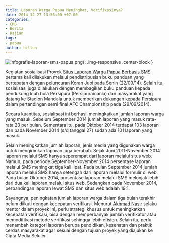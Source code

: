 ```yaml
---
title: Laporan Warga Papua Meningkat, Verifikasinya?
date: 2014-12-27 13:56:00 +07:00
categories:
- CMS
- Berita
- Kajian
tags:
- papua
author: hillun
---
```


![infografis-laporan-sms-papua.png](/uploads/infografis-laporan-sms-papua.png){: .img-responsive .center-block }

Kegiatan sosialisasi Proyek [Situs Laporan Warga Papua Berbasis SMS](http://ciptamedia.org/situs-laporan-warga-papua-berbasis-sms/) pertama kali dilakukan melalui pendistribusian buku panduan yang bertepatan dengan peluncuran Koran Jubi pada Senin (22/09/14). Selain itu, sosialisasi juga dilakukan dengan membagikan buku panduan kepada pendukung klub bola Persipura (Persipuramania) dan masyarakat yang datang ke Stadion Mandala untuk memberikan dukungan kepada Persipura dalam pertandingan semi final AFC Championship pada (29/09/2014).

Secara kuantitas, sosialisasi ini berhasil meningkatkan jumlah laporan warga yang masuk. Sebelum September 2014 jumlah laporan yang masuk rata-rata 23 per bulan. Sementara itu, pada Oktober 2014 terdapat 103 laporan dan pada November 2014 (s/d tanggal 27) sudah ada 101 laporan yang masuk.

Selain meningkatkan jumlah laporan, jenis media yang digunakan warga untuk mengirimkan laporan juga berubah. Sejak Juni 2011-November 2014 laporan melalui SMS hanya seperempat dari laporan melalui situs web. Namun, pada periode September-November 2014 persentase laporan melalui SMS meningkat tiga kali lipat. Pada bulan September 2014 jumlah laporan melalui SMS hanya setengah dari laporan melalui formulir di web. Pada bulan Oktober 2014, prosentase laporan melalui SMS melonjak lebih dari dua kali laporan melalui situs web. Sedangkan pada November 2014, perbandingan laporan lewat SMS dan situs web adalah 19:1.

Sayangnya, peningkatan jumlah laporan warga dalam tiga bulan terakhir belum diikuti dengan kecepatan verifikasi. Menurut [Akhmad Nasir](http://ciptamedia.org/akhmad-nasir/) selaku mentor dalam proyek ini, perlu strategi khusus untuk meningkatkan kecepatan verifikasi, bisa dengan memperbanyak jumlah verifikator atau memodifikasi metode verifikasi sehingga lebih efisien. Selain itu, perlu menambah kategori laporan berupa pendidikan, kesehatan dan praktik cerdas masyarakat agar sesuai dengan tujuan proyek yang diajukan ke Cipta Media Seluler.